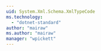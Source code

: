 ```yaml
---
uid: System.Xml.Schema.XmlTypeCode
ms.technology: 
  - "dotnet-standard"
author: "mairaw"
ms.author: "mairaw"
manager: "wpickett"
---
```

